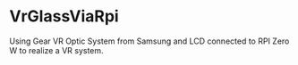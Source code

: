 # VrGlassViaRpi
Using Gear VR Optic System from Samsung and LCD connected to RPI Zero W to realize a VR system.
